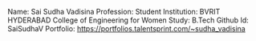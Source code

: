 Name: Sai Sudha Vadisina
Profession: Student
Institution: BVRIT HYDERABAD College of Engineering for Women
Study: B.Tech
Github Id: SaiSudhaV
Portfolio: https://portfolios.talentsprint.com/~sudha_vadisina
